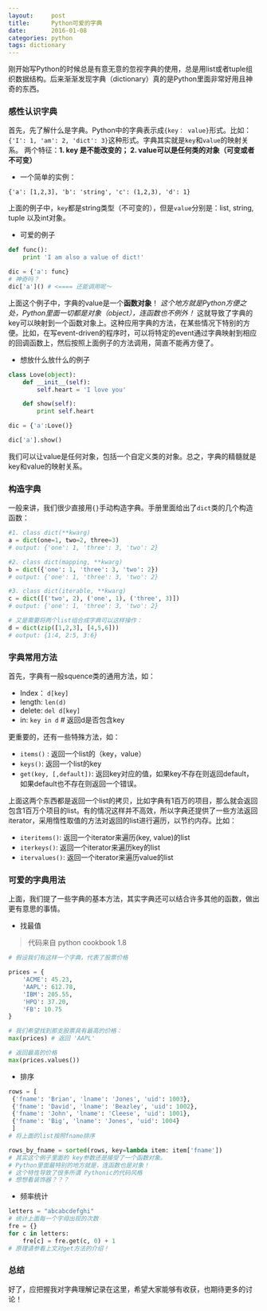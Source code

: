 ```yaml
---
layout:     post
title:      Python可爱的字典
date:       2016-01-08
categories: python
tags: dictionary
---
```


刚开始写Python的时候总是有意无意的忽视字典的使用，总是用list或者tuple组织数据结构。后来渐渐发现字典（dictionary）真的是Python里面非常好用且神奇的东西。

### 感性认识字典

首先，先了解什么是字典。Python中的字典表示成`{key： value}`形式。比如：
`{'I': 1, 'am': 2, 'dict': 3}`这种形式。字典其实就是`key`和`value`的映射关系。
两个特征：**1. key 是不能改变的； 2. value可以是任何类的对象（可变或者不可变）**

- 一个简单的实例：

`{'a': [1,2,3], 'b': 'string', 'c': (1,2,3), 'd': 1}`

上面的例子中，`key`都是string类型（不可变的），但是`value`分别是：list, string, tuple 以及int对象。

- 可爱的例子

``` python
def func():
	print 'I am also a value of dict!'

dic = {'a': func}
# 神奇吗？
dic['a']() # <==== 还能调用呢～
```

上面这个例子中，字典的value是一个**函数对象**！ *这个地方就是Python方便之处，Python里面一切都是对象（object），连函数也不例外！* 这就导致了字典的key可以映射到一个函数对象上。这种应用字典的方法，在某些情况下特别的方便。比如，在写event-driven的程序时，可以将特定的event通过字典映射到相应的回调函数上，然后按照上面例子的方法调用，简直不能再方便了。

- 想放什么放什么的例子

``` python
class Love(object):
	def __init__(self):
		self.heart = 'I love you'

	def show(self):
		print self.heart

dic = {'a':Love()}

dic['a'].show()
```

我们可以让value是任何对象，包括一个自定义类的对象。总之，字典的精髓就是key和value的映射关系。

### 构造字典

一般来讲，我们很少直接用`{}`手动构造字典。手册里面给出了`dict`类的几个构造函数：

``` python
#1. class dict(**kwarg)
a = dict(one=1, two=2, three=3)
# output: {'one': 1, 'three': 3, 'two': 2}

#2. class dict(mapping, **kwarg)
b = dict({'one': 1, 'three': 3, 'two': 2})
# output: {'one': 1, 'three': 3, 'two': 2}

#3. class dict(iterable, **kwarg)
c = dict([('two', 2), ('one', 1), ('three', 3)])
# output: {'one': 1, 'three': 3, 'two': 2}

# 又是需要将两个list组合成字典可以这样操作：
d = dict(zip([1,2,3], [4,5,6]))
# output: {1:4, 2:5, 3:6}
```

### 字典常用方法

首先，字典有一般squence类的通用方法，如：

- Index： `d[key]`
- length: `len(d)`
- delete: `del d[key]`
- in: `key in d` # 返回d是否包含key

更重要的，还有一些特殊方法，如：

- `items()` : 返回一个list的（key，value）
- `keys()`: 返回一个list的key
- `get(key, [,default])`: 返回key对应的值，如果key不存在则返回default，如果default也不存在则返回一个错误。

上面这两个东西都是返回一个list的拷贝，比如字典有1百万的项目，那么就会返回包含1百万个项目的list。有的情况这样并不高效，所以字典还提供了一些方法返回iterator，采用惰性取值的方法对返回的list进行遍历，以节约内存。比如：

- `iteritems()`: 返回一个iterator来遍历(key, value)的list
- `iterkeys()`: 返回一个iterator来遍历key的list
- `itervalues()`: 返回一个iterator来遍历value的list

### 可爱的字典用法

上面，我们提了一些字典的基本方法，其实字典还可以结合许多其他的函数，做出更有意思的事情。

- 找最值

> 代码来自 python cookbook 1.8

``` python
# 假设我们有这样一个字典，代表了股票价格

prices = {
	'ACME': 45.23,
	'AAPL': 612.78,
	'IBM': 205.55,
	'HPQ': 37.20,
	'FB': 10.75
}

# 我们希望找到那支股票具有最高的价格：
max(prices) # 返回 'AAPL'

# 返回最高的价格
max(prices.values())
```

- 排序

```python
rows = [
 {'fname': 'Brian', 'lname': 'Jones', 'uid': 1003},
 {'fname': 'David', 'lname': 'Beazley', 'uid': 1002},
 {'fname': 'John', 'lname': 'Cleese', 'uid': 1001},
 {'fname': 'Big', 'lname': 'Jones', 'uid': 1004}
 ]
# 将上面的list按照fname排序

rows_by_fname = sorted(rows, key=lambda item: item['fname'])
# 其实这个例子里面的 key参数还是接受了一个函数对象。
# Python里面最特别的地方就是，连函数也是对象！
# 这个特性导致了很多所谓 Pythonic的代码风格
# 想想看装饰器？？？
```

- 频率统计

```python
letters = "abcabcdefghi"
# 统计上面每一个字母出现的次数
fre = {}
for c in letters:
	fre[c] = fre.get(c, 0) + 1
# 原理请参看上文对get方法的介绍！
```

### 总结

好了，应把握我对字典理解记录在这里，希望大家能够有收获，也期待更多的讨论！
